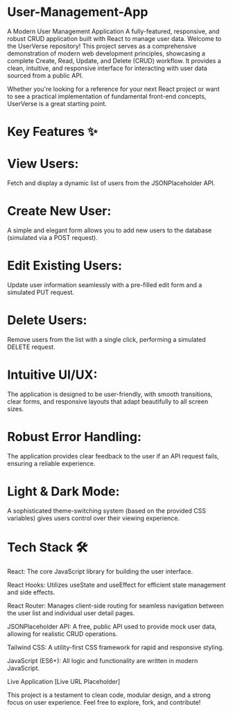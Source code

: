 # User-Management-App
 A Modern User Management Application
A fully-featured, responsive, and robust CRUD application built with React to manage user data.
Welcome to the UserVerse repository! This project serves as a comprehensive demonstration of modern web development principles, showcasing a complete Create, Read, Update, and Delete (CRUD) workflow. It provides a clean, intuitive, and responsive interface for interacting with user data sourced from a public API.

Whether you're looking for a reference for your next React project or want to see a practical implementation of fundamental front-end concepts, UserVerse is a great starting point.

# Key Features ✨

 # View Users:
Fetch and display a dynamic list of users from the JSONPlaceholder API.

# Create New User: 
A simple and elegant form allows you to add new users to the database (simulated via a POST request).

# Edit Existing Users: 
Update user information seamlessly with a pre-filled edit form and a simulated PUT request.

# Delete Users: 
Remove users from the list with a single click, performing a simulated DELETE request.

# Intuitive UI/UX: 
The application is designed to be user-friendly, with smooth transitions, clear forms, and responsive layouts that adapt beautifully to all screen sizes.

# Robust Error Handling: 
The application provides clear feedback to the user if an API request fails, ensuring a reliable experience.

# Light & Dark Mode: 
A sophisticated theme-switching system (based on the provided CSS variables) gives users control over their viewing experience.

# Tech Stack 🛠️

React:
The core JavaScript library for building the user interface.

React Hooks:
Utilizes useState and useEffect for efficient state management and side effects.

React Router: Manages client-side routing for seamless navigation between the user list and individual user detail pages.

JSONPlaceholder API: A free, public API used to provide mock user data, allowing for realistic CRUD operations.

Tailwind CSS: A utility-first CSS framework for rapid and responsive styling.

JavaScript (ES6+): All logic and functionality are written in modern JavaScript.

Live Application
[Live URL Placeholder]

This project is a testament to clean code, modular design, and a strong focus on user experience. Feel free to explore, fork, and contribute!

